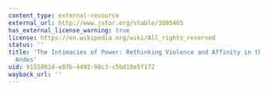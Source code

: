 ```yaml
---
content_type: external-resource
external_url: http://www.jstor.org/stable/3805465
has_external_license_warning: true
license: https://en.wikipedia.org/wiki/All_rights_reserved
status: ''
title: 'The Intimacies of Power: Rethinking Violence and Affinity in the Bolivian
  Andes'
uid: 9155801d-e07b-4492-98c3-c5bd18e5f172
wayback_url: ''
---
```

